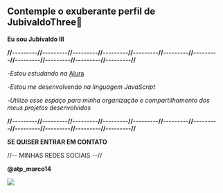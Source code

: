 ## Contemple o exuberante perfil de JubivaldoThree🐥

 **Eu sou Jubivaldo III**
 
 **//---------//---------//---------//---------//---------//---------//---------//---------//---------//---------//---------//**


 -_Estou estudando na_ [Alura](https://ww.alura.com.br)
 
 -_Estou me desenvolvendo na linguagem JavaScript_
 
 -_Utilizo esse espaço para minha organização e compartilhamento dos meus projetos desenvolvidos_

 **//---------//---------//---------//---------//---------//---------//---------//---------//---------//---------//---------//**

 **SE QUISER ENTRAR EM CONTATO**

 //-- MINHAS REDES SOCIAIS --//

 **@atp_marco14**

![](https://media1.tenor.com/m/aI3OYTF7rVoAAAAC/one-piece-sanji.gif)

 

